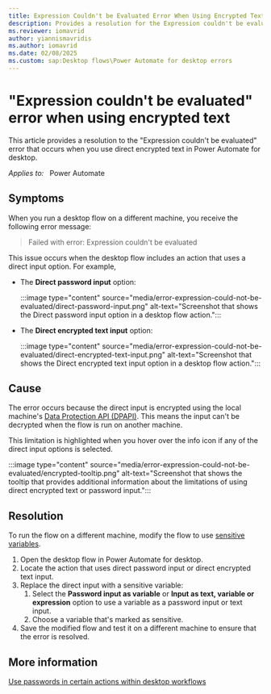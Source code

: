 ```yaml
---
title: Expression Couldn't be Evaluated Error When Using Encrypted Text
description: Provides a resolution for the Expression couldn't be evaluated error when using direct encrypted text in Power Automate for desktop.
ms.reviewer: iomavrid
author: yiannismavridis
ms.author: iomavrid
ms.date: 02/08/2025
ms.custom: sap:Desktop flows\Power Automate for desktop errors
---
```

# "Expression couldn't be evaluated" error when using encrypted text

This article provides a resolution to the "Expression couldn't be evaluated" error that occurs when you use direct encrypted text in Power Automate for desktop.

_Applies to:_ &nbsp; Power Automate  

## Symptoms

When you run a desktop flow on a different machine, you receive the following error message:

> Failed with error: Expression couldn't be evaluated

This issue occurs when the desktop flow includes an action that uses a direct input option. For example,

- The **Direct password input** option:

  :::image type="content" source="media/error-expression-could-not-be-evaluated/direct-password-input.png" alt-text="Screenshot that shows the Direct password input option in a desktop flow action.":::

- The **Direct encrypted text input** option:

  :::image type="content" source="media/error-expression-could-not-be-evaluated/direct-encrypted-text-input.png" alt-text="Screenshot that shows the Direct encrypted text input option in a desktop flow action.":::

## Cause

The error occurs because the direct input is encrypted using the local machine's [Data Protection API (DPAPI)](/dotnet/standard/security/how-to-use-data-protection). This means the input can't be decrypted when the flow is run on another machine.

This limitation is highlighted when you hover over the info icon if any of the direct input options is selected.

:::image type="content" source="media/error-expression-could-not-be-evaluated/encrypted-tooltip.png" alt-text="Screenshot that shows the tooltip that provides additional information about the limitations of using direct encrypted text or password input.":::

## Resolution

To run the flow on a different machine, modify the flow to use [sensitive variables](/power-automate/desktop-flows/manage-variables#sensitive-variables/power-automate/desktop-flows/manage-variables#sensitive-variables).

1. Open the desktop flow in Power Automate for desktop.
1. Locate the action that uses direct password input or direct encrypted text input.
1. Replace the direct input with a sensitive variable:
   1. Select the **Password input as variable** or **Input as text, variable or expression** option to use a variable as a password input or text input.
   1. Choose a variable that's marked as sensitive.
1. Save the modified flow and test it on a different machine to ensure that the error is resolved.

## More information

[Use passwords in certain actions within desktop workflows](/power-automate/desktop-flows/how-to/use-passwords)
